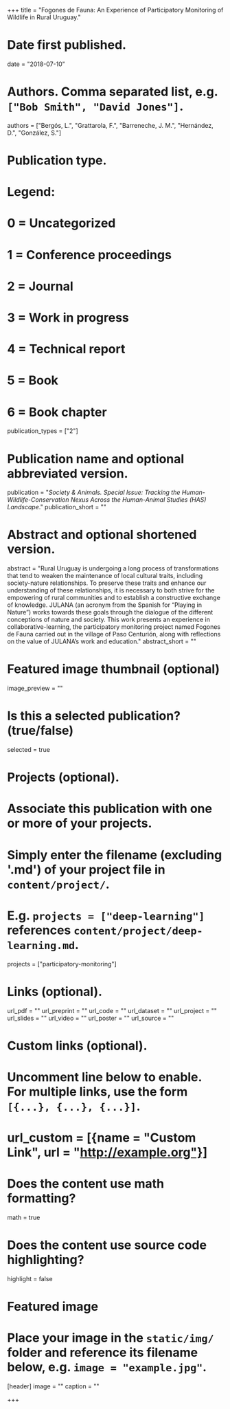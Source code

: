 +++
title = "Fogones de Fauna: An Experience of Participatory Monitoring of Wildlife in Rural Uruguay."

# Date first published.
date = "2018-07-10"

# Authors. Comma separated list, e.g. `["Bob Smith", "David Jones"]`.
authors = ["Bergós, L.", "Grattarola, F.", "Barreneche, J. M.", "Hernández, D.", "González, S."]

# Publication type.
# Legend:
# 0 = Uncategorized
# 1 = Conference proceedings
# 2 = Journal
# 3 = Work in progress
# 4 = Technical report
# 5 = Book
# 6 = Book chapter
publication_types = ["2"]

# Publication name and optional abbreviated version.
publication = "*Society & Animals. Special Issue: Tracking the Human-Wildlife-Conservation Nexus Across the Human-Animal Studies (HAS) Landscape*."
publication_short = ""

# Abstract and optional shortened version.
abstract = "Rural Uruguay is undergoing a long process of transformations that tend to weaken the maintenance of local cultural traits, including society-nature relationships. To preserve these traits and enhance our understanding of these relationships, it is necessary to both strive for the empowering of rural communities and to establish a constructive exchange of knowledge. JULANA (an acronym from the Spanish for “Playing in Nature”) works towards these goals through the dialogue of the different conceptions of nature and society. This work presents an experience in collaborative-learning, the participatory monitoring project named Fogones de Fauna carried out in the village of Paso Centurión, along with reflections on the value of JULANA’s work and education."
abstract_short = ""

# Featured image thumbnail (optional)
image_preview = ""

# Is this a selected publication? (true/false)
selected = true

# Projects (optional).
#   Associate this publication with one or more of your projects.
#   Simply enter the filename (excluding '.md') of your project file in `content/project/`.
#   E.g. `projects = ["deep-learning"]` references `content/project/deep-learning.md`.
projects = ["participatory-monitoring"]

# Links (optional).
url_pdf = ""
url_preprint = ""
url_code = ""
url_dataset = ""
url_project = ""
url_slides = ""
url_video = ""
url_poster = ""
url_source = ""

# Custom links (optional).
#   Uncomment line below to enable. For multiple links, use the form `[{...}, {...}, {...}]`.
# url_custom = [{name = "Custom Link", url = "http://example.org"}]

# Does the content use math formatting?
math = true

# Does the content use source code highlighting?
highlight = false

# Featured image
# Place your image in the `static/img/` folder and reference its filename below, e.g. `image = "example.jpg"`.
[header]
image = ""
caption = ""

+++
